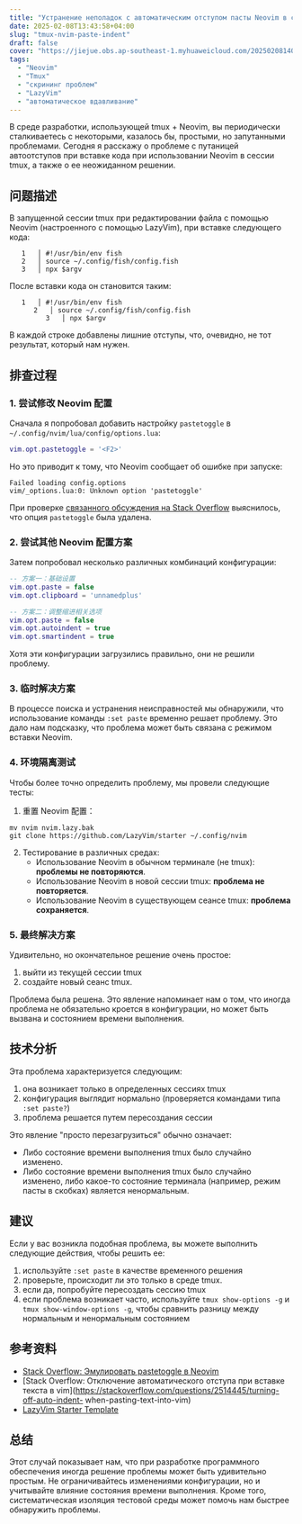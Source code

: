 ```yaml
---
title: "Устранение неполадок с автоматическим отступом пасты Neovim в сеансах Tmux"
date: 2025-02-08T13:43:58+04:00
slug: "tmux-nvim-paste-indent"
draft: false
cover: "https://jiejue.obs.ap-southeast-1.myhuaweicloud.com/20250208140012411.webp"
tags:
  - "Neovim"
  - "Tmux"
  - "скрининг проблем"
  - "LazyVim"
  - "автоматическое вдавливание"
---
```


В среде разработки, использующей tmux + Neovim, вы периодически сталкиваетесь с некоторыми, казалось бы, простыми, но запутанными проблемами. Сегодня я расскажу о проблеме с путаницей автоотступов при вставке кода при использовании Neovim в сессии tmux, а также о ее неожиданном решении.

<!--more-->

## 问题描述

В запущенной сессии tmux при редактировании файла с помощью Neovim (настроенного с помощью LazyVim), при вставке следующего кода:

```fish
   1   │ #!/usr/bin/env fish
   2   │ source ~/.config/fish/config.fish
   3   │ npx $argv
```

После вставки кода он становится таким:

```fish
   1   │ #!/usr/bin/env fish
      2   │ source ~/.config/fish/config.fish
         3   │ npx $argv
```

В каждой строке добавлены лишние отступы, что, очевидно, не тот результат, который нам нужен.

## 排查过程

### 1. 尝试修改 Neovim 配置

Сначала я попробовал добавить настройку `pastetoggle` в `~/.config/nvim/lua/config/options.lua`:

```lua
vim.opt.pastetoggle = '<F2>'
```

Но это приводит к тому, что Neovim сообщает об ошибке при запуске:

```
Failed loading config.options
vim/_options.lua:0: Unknown option 'pastetoggle'
```

При проверке [связанного обсуждения на Stack Overflow](https://stackoverflow.com/questions/76687544/emulate-pastetoggle-in-neovim) выяснилось, что опция `pastetoggle` была удалена.

### 2. 尝试其他 Neovim 配置方案

Затем попробовал несколько различных комбинаций конфигурации:

```lua
-- 方案一：基础设置
vim.opt.paste = false
vim.opt.clipboard = 'unnamedplus'

-- 方案二：调整缩进相关选项
vim.opt.paste = false
vim.opt.autoindent = true
vim.opt.smartindent = true
```

Хотя эти конфигурации загрузились правильно, они не решили проблему.

### 3. 临时解决方案

В процессе поиска и устранения неисправностей мы обнаружили, что использование команды `:set paste` временно решает проблему. Это дало нам подсказку, что проблема может быть связана с режимом вставки Neovim.

### 4. 环境隔离测试

Чтобы более точно определить проблему, мы провели следующие тесты:

1. 重置 Neovim 配置：
```fish
mv nvim nvim.lazy.bak
git clone https://github.com/LazyVim/starter ~/.config/nvim
```

2. Тестирование в различных средах:
   - Использование Neovim в обычном терминале (не tmux): **проблемы не повторяются**.
   - Использование Neovim в новой сессии tmux: **проблема не повторяется**.
   - Использование Neovim в существующем сеансе tmux: **проблема сохраняется**.

### 5. 最终解决方案

Удивительно, но окончательное решение очень простое:

1. выйти из текущей сессии tmux
2. создайте новый сеанс tmux.

Проблема была решена. Это явление напоминает нам о том, что иногда проблема не обязательно кроется в конфигурации, но может быть вызвана и состоянием времени выполнения.

## 技术分析

Эта проблема характеризуется следующим:
1. она возникает только в определенных сессиях tmux
2. конфигурация выглядит нормально (проверяется командами типа `:set paste?`)
3. проблема решается путем пересоздания сессии

Это явление "просто перезагрузиться" обычно означает:
- Либо состояние времени выполнения tmux было случайно изменено.
- Либо состояние времени выполнения tmux было случайно изменено, либо какое-то состояние терминала (например, режим пасты в скобках) является ненормальным.

## 建议

Если у вас возникла подобная проблема, вы можете выполнить следующие действия, чтобы решить ее:

1. используйте `:set paste` в качестве временного решения
2. проверьте, происходит ли это только в среде tmux.
3. если да, попробуйте пересоздать сессию tmux
4. если проблема возникает часто, используйте `tmux show-options -g` и `tmux show-window-options -g`, чтобы сравнить разницу между нормальным и ненормальным состоянием

## 参考资料

- [Stack Overflow: Эмулировать pastetoggle в Neovim](https://stackoverflow.com/questions/76687544/emulate-pastetoggle-in-neovim)
- [Stack Overflow: Отключение автоматического отступа при вставке текста в vim](https://stackoverflow.com/questions/2514445/turning-off-auto-indent- when-pasting-text-into-vim)
- [LazyVim Starter Template](https://github.com/LazyVim/starter)

## 总结

Этот случай показывает нам, что при разработке программного обеспечения иногда решение проблемы может быть удивительно простым. Не ограничивайтесь изменениями конфигурации, но и учитывайте влияние состояния времени выполнения. Кроме того, систематическая изоляция тестовой среды может помочь нам быстрее обнаружить проблемы.